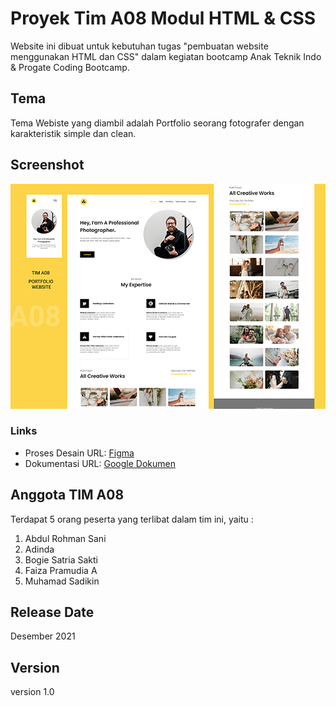# Proyek Tim A08 Modul HTML & CSS

Website ini dibuat untuk kebutuhan tugas "pembuatan website menggunakan HTML dan CSS" dalam kegiatan bootcamp Anak Teknik Indo & Progate Coding Bootcamp.

## Tema

Tema Webiste yang diambil adalah Portfolio seorang fotografer dengan karakteristik simple dan clean.

## Screenshot

![Desktop Preview](images/screenshot.png)

### Links

- Proses Desain URL: [Figma](https://www.figma.com/file/U2rTwRSOjKM6rIqjR3SCIV/Proyek-Tim-Modul-HTML-CSS?node-id=0%3A1)
- Dokumentasi URL: [Google Dokumen](https://docs.google.com/document/d/1mACJsBbQNHraWAM5G0v26_enH0ZCY915QFAnS4t537E/edit#heading=h.31lzmpje6l17)

## Anggota TIM A08

Terdapat 5 orang peserta yang terlibat dalam tim ini, yaitu :

1. Abdul Rohman Sani
2. Adinda
3. Bogie Satria Sakti
4. Faiza Pramudia A
5. Muhamad Sadikin

## Release Date

Desember 2021

## Version

version 1.0
